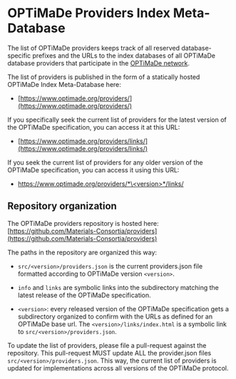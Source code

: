 # OPTiMaDe Providers Index Meta-Database

The list of OPTiMaDe providers keeps track of all reserved database-specific prefixes and the URLs to the index databases of all OPTiMaDe database providers that participate in the [OPTiMaDe network](https://www.optimade.org/).

The list of providers is published in the form of a statically hosted OPTiMaDe Index Meta-Database here:

- [https://www.optimade.org/providers/](https://www.optimade.org/providers/)

If you specifically seek the current list of providers for the latest version of the OPTiMaDe specification, you can access it at this URL:

- [https://www.optimade.org/providers/links/](https://www.optimade.org/providers/links/)

If you seek the current list of providers for any older version of the OPTiMaDe specification, you can access it using this URL:

- [https://www.optimade.org/providers/*\<version\>*/links/](https://www.optimade.org/providers/<version>/links/)


## Repository organization

The OPTiMaDe providers repository is hosted here: [https://github.com/Materials-Consortia/providers](https://github.com/Materials-Consortia/providers)

The paths in the repository are organized this way:

- `src/<version>/providers.json` is the current providers.json file formatted according to OPTiMaDe version `<version>`.

- `info` and `links` are symbolic links into the subdirectory matching the latest release of the OPTiMaDe specification.

- `<version>`: every released version of the OPTiMaDe specification gets a subdirectory organized to confirm with the URLs as defined for an OPTiMaDe base url. The `<version>/links/index.html` is a symbolic link to `src/<version>/providers.json`.

To update the list of providers, please file a pull-request against the repository.
This pull-request MUST update ALL the provider.json files `src/<version>/providers.json`.
This way, the current list of providers is updated for implementations across all versions of the OPTiMaDe protocol.
